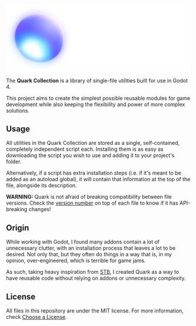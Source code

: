 <div align="center">

<img src="quark_banner.png" alt="Quark banner" width="512"/>

</div>

The **Quark Collection** is a library of single-file utilities built for use in Godot 4.

This project aims to create the simplest possible reusable modules for game development while also keeping the flexibility and power of more complex solutions.

## Usage

All utilities in the Quark Collection are stored as a single, self-contained, completely independent script each. Installing them is as easy as downloading the script you wish to use and adding it to your project's folder.

Alternatively, if a script has extra installation steps (i.e. if it's meant to be added as an autoload global), it will contain that information at the top of the file, alongside its description.

**WARNING:** Quark is not afraid of breaking compatibility between file versions. Check the [version number](https://semver.org/) on top of each file to know if it has API-breaking changes!

## Origin

While working with Godot, I found many addons contain a lot of unnecessary clutter, with an installation process that leaves a lot to be desired. Not only that, but they often do things in a way that is, in my opinion, over-engineered, which is terrible for game jams.

As such, taking heavy inspiration from [STB](https://github.com/nothings/stb), I created Quark as a way to have reusable code without relying on addons or unnecessary complexity.

## License

All files in this repository are under the MIT license. For more information, check [Choose a License](https://choosealicense.com/licenses/mit/).